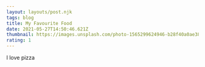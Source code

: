 ```yaml
---
layout: layouts/post.njk
tags: blog
title: My Favourite Food
date: 2021-05-27T14:50:46.621Z
thumbnail: https://images.unsplash.com/photo-1565299624946-b28f40a0ae38?ixid=MnwxMjA3fDB8MHxwaG90by1wYWdlfHx8fGVufDB8fHx8&ixlib=rb-1.2.1&auto=format&fit=crop&w=714&q=80
rating: 1
---
```


I love pizza